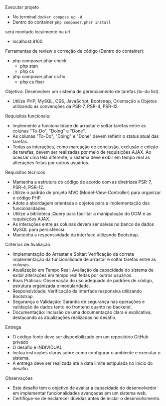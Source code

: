 Executar projeto

- No terminal `docker compose up -d`
- Dentro do container `php composer.phar install`

será montado localmente na url 
- localhost:8100


Ferramentas de review e correção de código (Dentro do container):

- php composer.phar check
  - php stan
  - php cs
- php composer.phar cs:fix
  - php cs fixer


Objetivo: Desenvolver um sistema de gerenciamento de tarefas (to-do list).
- Utilize PHP, MySQL, CSS, JavaScript, Bootstrap, Orientação a Objetos utilizando as convenções da PSR-7, PSR-4, PSR-12.

Requisitos funcionais:
- Implemente a funcionalidade de arrastar e soltar tarefas entre as colunas "To-Do", "Doing" e "Done".
- As colunas "To-Do", "Doing" e "Done" devem refletir o status atual das tarefas.
- Todas as interações, como marcação de conclusão, exclusão e edição de tarefas, devem ser realizadas por meio de requisições AJAX.
Ao acessar uma tela diferente, o sistema deve exibir em tempo real as alterações feitas por outros usuários.

Requisitos técnicos
- Mantenha a estrutura do código de acordo com as diretrizes PSR-7, PSR-4, PSR-12.
- Utilize o padrão de projeto MVC (Model-View-Controller) para organizar o código PHP.
- Adote a abordagem orientada a objetos para a implementação das funcionalidades.
- Utilize a biblioteca jQuery para facilitar a manipulação do DOM e as requisições AJAX.
- As interações entre as colunas devem ser salvas no banco de dados MySQL para persistência.
- Mantenha a responsividade da interface utilizando Bootstrap.


Critérios de Avaliação
- Implementação do Arrastar e Soltar: Verificação da correta implementação da funcionalidade de arrastar e soltar tarefas entre as colunas.
- Atualização em Tempo Real: Avaliação da capacidade do sistema de exibir alterações em tempo real feitas por outros usuários.
- Boas Práticas: Observação do uso adequado de padrões de código, estrutura organizada e modularidade.
- Responsividade: Verificação da interface responsiva utilizando Bootstrap.
- Segurança e Validação: Garantia de segurança nas operações e validação de dados tanto no frontend quanto no backend.
- Documentação: Inclusão de uma documentação clara e explicativa, destacando as atualizações realizadas no desafio.

Entrega
- O código fonte deve ser disponibilizado em um repositório GitHub privado
- O desafio é INDIVIDUAL
- Inclua instruções claras sobre como configurar o ambiente e executar o sistema.
- A entrega deve ser realizada até a data limite estipulada no início do desafio.

Observações
- Este desafio tem o objetivo de avaliar a capacidade do desenvolvedor em implementar funcionalidades avançadas em um sistema web.
- Certifique-se de esclarecer dúvidas antes de iniciar o desenvolvimento.
